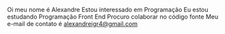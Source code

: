 
Oi meu nome é Alexandre
Estou interessado em Programação
Eu estou estudando Programação Front End
Procuro colaborar no código fonte
Meu e-mail de contato é alexandreigr4@gmail.com
